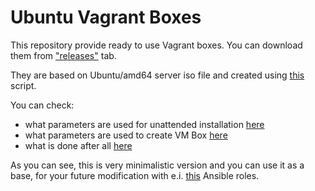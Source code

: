 Ubuntu Vagrant Boxes
====================

This repository provide ready to use Vagrant boxes. You can download them from ["releases"](https://github.com/kraksoft/vagrant-box-ubuntu/releases) tab.

They are based on Ubuntu/amd64 server iso file and created using [this](https://github.com/kraksoft/vagrant-box/blob/master/build-ubuntu.sh) script.

You can check:
- what parameters are used for unattended installation [here](https://github.com/kraksoft/vagrant-box/blob/master/ubuntu/preseed.cfg)
- what parameters are used to create VM Box [here](https://github.com/kraksoft/vagrant-box/blob/master/build.sh#L196)
- what is done after all [here](https://github.com/kraksoft/vagrant-box/blob/master/late_command.sh)

As you can see, this is very minimalistic version and you can use it as a base, for your future modification with e.i. [this](https://github.com/kraksoft/ansible-roles) Ansible roles.
